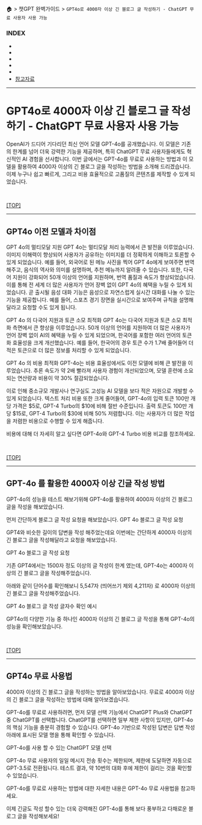 🏠 > 챗GPT 완벽가이드 > `GPT4o로 4000자 이상 긴 블로그 글 작성하기 - ChatGPT 무료 사용자 사용 가능`

### INDEX

- []()
- []()
- []()
- []()
- []()
- [참고자료](#참고자료)

---
# GPT4o로 4000자 이상 긴 블로그 글 작성하기 - ChatGPT 무료 사용자 사용 가능
OpenAI가 드디어 기다리던 최신 언어 모델 GPT-4o를 공개했습니다. 이 모델은 기존의 한계를 넘어 더욱 강력한 기능을 제공하며, 특히 ChatGPT 무료 사용자들에게도 혁신적인 AI 경험을 선사합니다. 이번 글에서는 GPT-4o를 무료로 사용하는 방법과 이 모델을 활용하여 4000자 이상의 긴 블로그 글을 작성하는 방법을 소개해 드리겠습니다. 이제 누구나 쉽고 빠르게, 그리고 비용 효율적으로 고품질의 콘텐츠를 제작할 수 있게 되었습니다.

<br/>

[[TOP]](#index)

---
## GPT4o 이전 모델과 차이점
GPT 4o의 멀티모달 지원
GPT 4o는 멀티모달 처리 능력에서 큰 발전을 이루었습니다. 이미지 이해력이 향상되어 사용자가 공유하는 이미지를 더 정확하게 이해하고 토론할 수 있게 되었습니다. 예를 들어, 외국어로 된 메뉴 사진을 찍어 GPT 4o에게 보여주면 번역해주고, 음식의 역사와 의미를 설명하며, 추천 메뉴까지 알려줄 수 있습니다. 또한, 다국어 지원이 강화되어 50개 이상의 언어를 지원하며, 번역 품질과 속도가 향상되었습니다. 이를 통해 전 세계 더 많은 사용자가 언어 장벽 없이 GPT 4o의 혜택을 누릴 수 있게 되었습니다. 곧 출시될 음성 대화 기능은 음성으로 자연스럽게 실시간 대화를 나눌 수 있는 기능을 제공합니다. 예를 들어, 스포츠 경기 장면을 실시간으로 보여주며 규칙을 설명해 달라고 요청할 수도 있게 됩니다.

GPT 4o 의 다국어 지원과 토큰 소모 최적화
GPT 4o는 다국어 지원과 토큰 소모 최적화 측면에서 큰 향상을 이루었습니다. 50개 이상의 언어를 지원하여 더 많은 사용자가 언어 장벽 없이 AI의 혜택을 누릴 수 있게 되었으며, 한국어를 포함한 여러 언어의 토큰화 효율성을 크게 개선했습니다. 예를 들어, 한국어의 경우 토큰 수가 1.7배 줄어들어 더 적은 토큰으로 더 많은 정보를 처리할 수 있게 되었습니다.

GPT 4o 의 비용 최적화
GPT-4o는 비용 효율성에서도 이전 모델에 비해 큰 발전을 이루었습니다. 추론 속도가 약 2배 빨라져 사용자 경험이 개선되었으며, 모델 훈련에 소요되는 연산량과 비용이 약 30% 절감되었습니다.

이로 인해 중소규모 개발사나 연구실도 고성능 AI 모델을 보다 적은 자원으로 개발할 수 있게 되었습니다. 텍스트 처리 비용 또한 크게 줄어들어, GPT-4o의 입력 토큰 100만 개 당 가격은 $5로, GPT-4 Turbo의 $10에 비해 절반 수준입니다. 출력 토큰도 100만 개 당 $15로, GPT-4 Turbo의 $30에 비해 50% 저렴합니다. 이는 사용자가 더 많은 작업을 저렴한 비용으로 수행할 수 있게 해줍니다.

비용에 대해 더 자세히 알고 싶다면 GPT-4o와 GPT-4 Turbo 비용 비교를 참조하세요.

<br/>

[[TOP]](#index)

---
## GPT-4o 를 활용한 4000자 이상 긴글 작성 방법
GPT-4o의 성능을 테스트 해보기위해 GPT-4o를 활용하여 4000자 이상의 긴 블로그 글을 작성을 해보았습니다.

먼저 간단하게 블로그 글 작성 요청을 해보았습니다. GPT 4o 블로그 글 작성 요청

GPT4와 비슷한 길이의 답변을 작성 해주었는데요 이번에는 간단하게 4000자 이상의 긴 블로그 글을 작성해달라고 요청을 해보았습니다.

GPT 4o 블로그 글 작성 요청

기존 GPT4에서는 1500자 정도 이상의 글 작성이 한계 였는데, GPT-4o는 4000자 이상의 긴 블로그 글을 작성해주었습니다.

아래와 같이 단어수를 확인해보니 5,547자 (띄어쓰기 제외 4,211자) 로 4000자 이상의 긴 블로그 글을 작성해주었습니다.

GPT 4o 블로그 글 작성 글자수 확인 예시

GPT4o의 다양한 기능 중 하나인 4000자 이상의 긴 블로그 글 작성을 통해 GPT-4o의 성능을 확인해보았습니다.

<br/>

[[TOP]](#index)

---
## GPT4o 무료 사용법
4000자 이상의 긴 블로그 글을 작성하는 방법을 알아보았습니다. 무료로 4000자 이상의 긴 블로그 글을 작성하는 방법에 대해 알아보겠습니다.

GPT-4o를 무료로 사용하려면, 먼저 모델 선택 기능에서 ChatGPT Plus와 ChatGPT 중 ChatGPT를 선택합니다. ChatGPT를 선택하면 일부 제한 사항이 있지만, GPT-4o의 핵심 기능을 충분히 경험할 수 있습니다. GPT-4o 기반으로 작성된 답변은 답변 작성 아래에 표시된 모델 명을 통해 확인할 수 있습니다.

GPT-4o를 사용 할 수 있는 ChatGPT 모델 선택

GPT-4o 무료 사용자의 일일 메시지 전송 횟수는 제한되며, 제한에 도달하면 자동으로 GPT-3.5로 전환됩니다. 테스트 결과, 약 10번의 대화 후에 제한이 걸리는 것을 확인할 수 있었습니다.

GPT-4o를 무료로 사용하는 방법에 대한 자세한 내용은 GPT-4o 무료 사용법을 참고하세요.

이제 긴글도 작성 할수 있는 더욱 강력해진 GPT-4o를 통해 보다 풍부하고 다채로운 블로그 글을 작성해보세요!